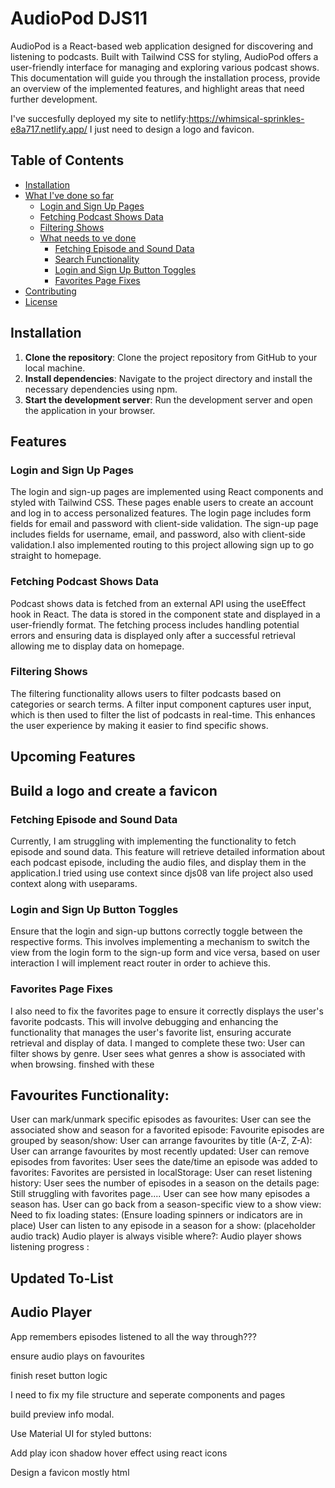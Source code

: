# AudioPod DJS11

AudioPod is a React-based web application designed for discovering and listening to podcasts. Built with Tailwind CSS for styling, AudioPod offers a user-friendly interface for managing and exploring various podcast shows. This documentation will guide you through the installation process, provide an overview of the implemented features, and highlight areas that need further development.

I've succesfully deployed my site to netlify:https://whimsical-sprinkles-e8a717.netlify.app/ I just need to design a logo and favicon.

## Table of Contents
- [Installation](#installation)
- [What I've done so far](#features)
  - [Login and Sign Up Pages](#login-and-sign-up-pages)
  - [Fetching Podcast Shows Data](#fetching-podcast-shows-data)
  - [Filtering Shows](#filtering-shows)
  - [What needs to ve done](#upcoming-features)
    - [Fetching Episode and Sound Data](#fetching-episode-and-sound-data)
    - [Search Functionality](#search-functionality)
    - [Login and Sign Up Button Toggles](#login-and-sign-up-button-toggles)
    - [Favorites Page Fixes](#favorites-page-fixes)
- [Contributing](#contributing)
- [License](#license)

## Installation

1. **Clone the repository**: Clone the project repository from GitHub to your local machine.
2. **Install dependencies**: Navigate to the project directory and install the necessary dependencies using npm.
3. **Start the development server**: Run the development server and open the application in your browser.

## Features

### Login and Sign Up Pages

The login and sign-up pages are implemented using React components and styled with Tailwind CSS. These pages enable users to create an account and log in to access personalized features. The login page includes form fields for email and password with client-side validation. The sign-up page includes fields for username, email, and password, also with client-side validation.I also implemented routing to this project allowing sign up to go straight to homepage.

### Fetching Podcast Shows Data

Podcast shows data is fetched from an external API using the useEffect hook in React. The data is stored in the component state and displayed in a user-friendly format. The fetching process includes handling potential errors and ensuring data is displayed only after a successful retrieval allowing me to display data on homepage.

### Filtering Shows

The filtering functionality allows users to filter podcasts based on categories or search terms. A filter input component captures user input, which is then used to filter the list of podcasts in real-time. This enhances the user experience by making it easier to find specific shows.

## Upcoming Features
## Build a logo and create a favicon


### Fetching Episode and Sound Data

Currently, I am struggling with implementing the functionality to fetch episode and sound data. This feature will retrieve detailed information about each podcast episode, including the audio files, and display them in the application.I tried using use context since djs08 van life project also used context along with useparams.

### Login and Sign Up Button Toggles

Ensure that the login and sign-up buttons correctly toggle between the respective forms. This involves implementing a mechanism to switch the view from the login form to the sign-up form and vice versa, based on user interaction I will implement react router in order to achieve this.

### Favorites Page Fixes

I also need to fix the favorites page to ensure it correctly displays the user's favorite podcasts. This will involve debugging and enhancing the functionality that manages the user's favorite list, ensuring accurate retrieval and display of data.
I manged to complete these two:
User can filter shows by genre.
User sees what genres a show is associated with when browsing.
finshed with these
## Favourites Functionality:
User can mark/unmark specific episodes as favourites:
User can see the associated show and season for a favorited episode:
Favourite episodes are grouped by season/show:
User can arrange favourites by title (A-Z, Z-A):
User can arrange favourites by most recently updated:
User can remove episodes from favorites:
User sees the date/time an episode was added to favorites:
Favorites are persisted in localStorage:
User can reset listening history:
User sees the number of episodes in a season on the details page:
Still struggling with favorites page....
User can see how many episodes a season has.
User can go back from a season-specific view to a show view:
Need to fix loading states: (Ensure loading spinners or indicators are in place)
User can listen to any episode in a season for a show: (placeholder audio track)
Audio player is always visible where?:
Audio player shows listening progress :



## Updated To-List

## Audio Player
App remembers episodes listened to all the way through???

ensure audio plays on favourites

finish reset button logic

I need to fix my file structure and seperate components and pages

build preview info modal. 

Use Material UI for styled buttons:

Add play  icon shadow hover effect using react icons

Design a favicon mostly html


